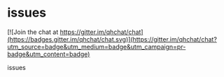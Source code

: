 # issues

[![Join the chat at https://gitter.im/qhchat/chat](https://badges.gitter.im/qhchat/chat.svg)](https://gitter.im/qhchat/chat?utm_source=badge&utm_medium=badge&utm_campaign=pr-badge&utm_content=badge)

issues

